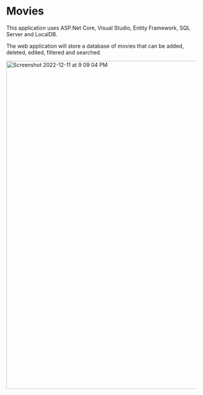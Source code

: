 # Movies

This application uses ASP.Net Core, Visual Studio, Entity Framework, SQL Server and LocalDB.

The web application will store a database of movies that can be added, deleted, edited, filtered and searched.

<img width="869" alt="Screenshot 2022-12-11 at 9 09 04 PM" src="https://user-images.githubusercontent.com/72360212/206945953-8622ab4c-1b2a-4058-a476-d53718920164.png">

